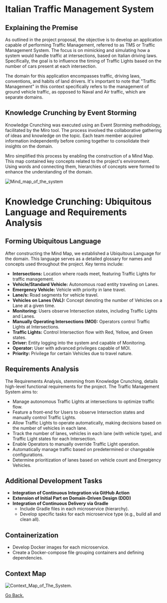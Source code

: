 # Italian Traffic Management System

## Explaining the Premise

As outlined in the project proposal, the objective is to develop an application capable of performing Traffic Management, referred to as TMS or Traffic Management System. The focus is on mimicking and simulating how a system would handle traffic at intersections, based on Italian driving laws. Specifically, the goal is to influence the timing of Traffic Lights based on the number of cars present at each intersection.

The domain for this application encompasses traffic, driving laws, conventions, and habits of land drivers. It's important to note that "Traffic Management" in this context specifically refers to the management of ground vehicle traffic, as opposed to Naval and Air traffic, which are separate domains.

## Knowledge Crunching by Event Storming

Knowledge Crunching was executed using an Event Storming methodology, facilitated by the Miro tool. The process involved the collaborative gathering of ideas and knowledge on the topic. Each team member acquired information independently before coming together to consolidate their insights on the domain.

Miro simplified this process by enabling the construction of a Mind Map. This map contained key concepts related to the project's environment. Using words and connecting them, hierarchies of concepts were formed to enhance the understanding of the domain.

![Mind_map_of_the_system](./relative_path/to/img.jpg?raw=true)

# Knowledge Crunching: Ubiquitous Language and Requirements Analysis

## Forming Ubiquitous Language

After constructing the Mind Map, we established a Ubiquitous Language for the domain. This language serves as a detailed glossary for names and concepts used throughout the project. Key terms include:

- **Intersections:** Location where roads meet, featuring Traffic Lights for traffic management.
- **Vehicle/Standard Vehicle:** Autonomous road entity traveling on Lanes.
- **Emergency Vehicle:** Vehicle with priority in lane travel.
- **Lane/s:** Road segments for vehicle travel.
- **Vehicles on Lanes (VoL):** Concept denoting the number of Vehicles on a Lane at a given time.
- **Monitoring:** Users observe Intersection states, including Traffic Lights and Lanes.
- **Manually Operating Intersections (MOI):** Operators control Traffic Lights at Intersections.
- **Traffic Lights:** Control Intersection flow with Red, Yellow, and Green states.
- **Driver:** Entity logging into the system and capable of Monitoring.
- **Operator:** User with advanced privileges capable of MOI.
- **Priority:** Privilege for certain Vehicles due to travel nature.

## Requirements Analysis

The Requirements Analysis, stemming from Knowledge Crunching, details high-level functional requirements for the project. The Traffic Management System aims to:

- Manage autonomous Traffic Lights at intersections to optimize traffic flow.
- Feature a front-end for Users to observe Intersection states and manually control Traffic Lights.
- Allow Traffic Lights to operate automatically, making decisions based on the number of vehicles in each lane.
- Track the number of lanes, vehicles in each lane (with vehicle type), and Traffic Light states for each Intersection.
- Enable Operators to manually override Traffic Light operation.
- Automatically manage traffic based on predetermined or changeable configurations.
- Determine prioritization of lanes based on vehicle count and Emergency Vehicles.

## Additional Development Tasks

- **Integration of Continuous Integration via GitHub Action**
- **Extension of Initial Part on Domain-Driven Design (DDD)**
- **Integration of Continuous Delivery via Gradle**
  - Include Gradle files in each microservice (hierarchy).
  - Develop specific tasks for each microservice type (e.g., build all and clean all).

## Containerization

- Develop Docker images for each microservice.
- Create a Docker-compose file grouping containers and defining dependencies.

## Context Map

![Context_Map_of_The_System.](./relative_path/to/img.jpg?raw=true)


[Go Back.](./index.md)

